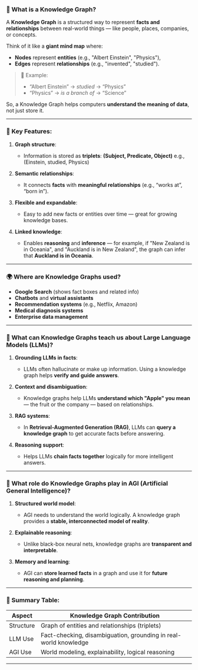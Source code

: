 ### 🧠 What is a **Knowledge Graph**?

A **Knowledge Graph** is a structured way to represent **facts and relationships** between real-world things — like people, places, companies, or concepts.

Think of it like a **giant mind map** where:

* **Nodes** represent **entities** (e.g., "Albert Einstein", "Physics"),
* **Edges** represent **relationships** (e.g., "invented", "studied").

> 📌 Example:
>
> * “Albert Einstein” → *studied* → “Physics”
> * “Physics” → *is a branch of* → “Science”

So, a Knowledge Graph helps computers **understand the meaning of data**, not just store it.

---

### 🧱 Key Features:

1. **Graph structure**:

   * Information is stored as **triplets**:
     **(Subject, Predicate, Object)**
     e.g., (Einstein, studied, Physics)

2. **Semantic relationships**:

   * It connects **facts** with **meaningful relationships** (e.g., “works at”, “born in”).

3. **Flexible and expandable**:

   * Easy to add new facts or entities over time — great for growing knowledge bases.

4. **Linked knowledge**:

   * Enables **reasoning** and **inference** — for example, if "New Zealand is in Oceania", and "Auckland is in New Zealand", the graph can infer that **Auckland is in Oceania**.

---

### 🌍 Where are Knowledge Graphs used?

* **Google Search** (shows fact boxes and related info)
* **Chatbots** and **virtual assistants**
* **Recommendation systems** (e.g., Netflix, Amazon)
* **Medical diagnosis systems**
* **Enterprise data management**

---

### 🤖 What can Knowledge Graphs teach us about **Large Language Models (LLMs)?**

1. **Grounding LLMs in facts**:

   * LLMs often hallucinate or make up information. Using a knowledge graph helps **verify and guide answers**.

2. **Context and disambiguation**:

   * Knowledge graphs help LLMs **understand which "Apple" you mean** — the fruit or the company — based on relationships.

3. **RAG systems**:

   * In **Retrieval-Augmented Generation (RAG)**, LLMs can **query a knowledge graph** to get accurate facts before answering.

4. **Reasoning support**:

   * Helps LLMs **chain facts together** logically for more intelligent answers.

---

### 🚀 What role do Knowledge Graphs play in **AGI (Artificial General Intelligence)?**

1. **Structured world model**:

   * AGI needs to understand the world logically. A knowledge graph provides a **stable, interconnected model of reality**.

2. **Explainable reasoning**:

   * Unlike black-box neural nets, knowledge graphs are **transparent and interpretable**.

3. **Memory and learning**:

   * AGI can **store learned facts** in a graph and use it for **future reasoning and planning**.

---

### 🧩 Summary Table:

| Aspect    | Knowledge Graph Contribution                                     |
| --------- | ---------------------------------------------------------------- |
| Structure | Graph of entities and relationships (triplets)                   |
| LLM Use   | Fact-checking, disambiguation, grounding in real-world knowledge |
| AGI Use   | World modeling, explainability, logical reasoning                |

---
